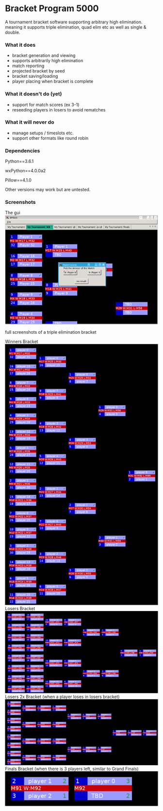 # Bracket Program 5000
A tournament bracket software supporting arbitrary high elimination.
meaning it supports triple elimination, quad elim etc as well as single & double.

### What it does
 - bracket generation and viewing
 - supports arbitrarily high elimination
 - match reporting
  - projected bracket by seed
  - bracket saving/loading
  - player placing when bracket is complete
  
### What it doesn't do (yet)
 - support for match scores (ex 3-1)
 - reseeding players in losers to avoid rematches

### What it will never do
 - manage setups / timeslots etc.
 - support other formats like round robin

### Dependencies
Python==3.6.1

wxPython==4.0.0a2

Pillow==4.1.0

Other versions may work but are untested.

### Screenshots
The gui
![Gui](/docs/examples/gui.png?raw=true "GUI")


full screenshots of a triple elimination bracket

Winners Bracket
![Winners bracket](/docs/examples/winners.png?raw=true "Winners Bracket")
Losers Bracket
![Losers bracket](/docs/examples/losers.png?raw=true "Losers Bracket")
Losers 2x Bracket (when a player loses in losers bracket)
![Losers 2x bracket](/docs/examples/losers2x.png?raw=true "Losers 2x Bracket")
Finals Bracket (when there is 3 players left, similar to Grand Finals)
![Finals bracket](/docs/examples/finals.png?raw=true "Finals Bracket")
